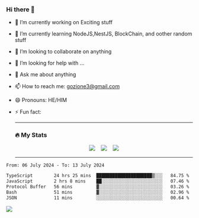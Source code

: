 ### Hi there 👋

<!--
**charlieScript/charlieScript** is a ✨ _special_ ✨ repository because its `README.md` (this file) appears on your GitHub profile.

Here are some ideas to get you started: -->

- 🔭 I’m currently working on Exciting stuff
- 🌱 I’m currently learning NodeJS,NestJS, BlockChain, and oother random stuff
- 👯 I’m looking to collaborate on anything
- 🤔 I’m looking for help with ...
- 💬 Ask me about anything
- 📫 How to reach me: gozione3@gmail.com
- 😄 Pronouns: HE/HIM
- ⚡ Fun fact:


  ---

  ### :fire: My Stats

  <div id="stats" align="center">
  <img src="http://github-readme-streak-stats.herokuapp.com?user=charlieScript&theme=dark&date_format=M%20j%5B%2C%20Y%5D" />&nbsp;&nbsp;&nbsp;
  <img src="https://github-readme-stats.vercel.app/api/top-langs/?username=charlieScript&layout=compact&theme=vision-friendly-dark"/>&nbsp;&nbsp;&nbsp;
  <img src="https://github-readme-stats.vercel.app/api?username=charlieScript&show_icons=true&theme=radical"/>
  </div>

  ---



<!--START_SECTION:waka-->

```txt
From: 06 July 2024 - To: 13 July 2024

TypeScript        24 hrs 25 mins  █████████████████████▒░░░   84.75 %
JavaScript        2 hrs 8 mins    ██░░░░░░░░░░░░░░░░░░░░░░░   07.46 %
Protocol Buffer   56 mins         ▓░░░░░░░░░░░░░░░░░░░░░░░░   03.26 %
Bash              51 mins         ▓░░░░░░░░░░░░░░░░░░░░░░░░   02.96 %
JSON              11 mins         ░░░░░░░░░░░░░░░░░░░░░░░░░   00.64 %
```

<!--END_SECTION:waka-->
![](https://komarev.com/ghpvc/?username=charlieScript)
